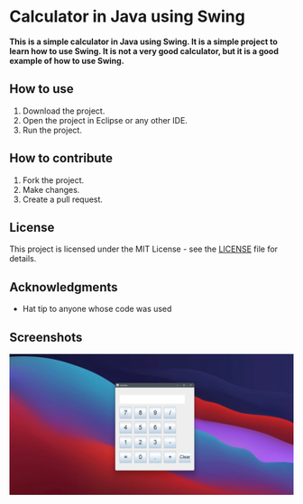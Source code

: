 # Calculator in Java using Swing

**This is a simple calculator in Java using Swing. It is a simple project to learn how to use Swing. It is not a very good calculator, but it is a good example of how to use Swing.**

## How to use

1. Download the project.
2. Open the project in Eclipse or any other IDE.
3. Run the project.

## How to contribute

1. Fork the project.
2. Make changes.
3. Create a pull request.

## License

This project is licensed under the MIT License - see the [LICENSE](LICENSE) file for details.

## Acknowledgments

* Hat tip to anyone whose code was used

## Screenshots

![Image of calculator](https://github.com/kannanjayachandran/Java/blob/main/4.%20Projects/Calculator/image1.png)
